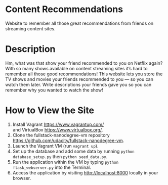 # Content Recommendations
Website to remember all those great recommendations from friends on streaming content sites.

# Description
Hm, what was that show your friend recommended to you on Netflix again? With so many shows available on content streaming sites it’s hard to remember all those good recommendations!
This website lets you store the TV shows and movies your friends recommended to you — so you can watch them later. Write descriptions your friends gave you so you can remember why you wanted to watch the show!

# How to View the Site
1) Install Vagrant <https://www.vagrantup.com/> and VirtualBox <https://www.virtualbox.org/>.
2) Clone the fullstack-nanodegree-vm repository <https://github.com/udacity/fullstack-nanodegree-vm>. 
3) Launch the Vagrant VM (run `vagrant up`).
4) Set up the database and add some data by running `python database_setup.py`
then `python seed_data.py`.
5) Run the application within the VM by typing `python flask_webserver.py` into
the Terminal. 
6) Access the application by visiting <http://localhost:8000> locally in your
browser.
